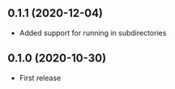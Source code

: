 ## 0.1.1 (2020-12-04)

- Added support for running in subdirectories

## 0.1.0 (2020-10-30)

- First release
